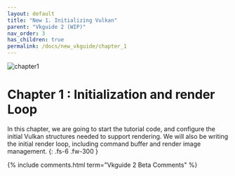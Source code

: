 ---layout: defaulttitle: "New 1. Initializing Vulkan"parent: "Vkguide 2 (WIP)"nav_order: 3has_children: truepermalink: /docs/new_vkguide/chapter_1---![chapter1]({{site.baseurl}}/diagrams/chapter1.png)# Chapter 1 : Initialization and render LoopIn this chapter, we are going to start the tutorial code, and configure the initial Vulkan structures needed to support rendering.We will also be writing the initial render loop, including command buffer and render image management.{: .fs-6 .fw-300 }{% include comments.html term="Vkguide 2 Beta Comments" %}